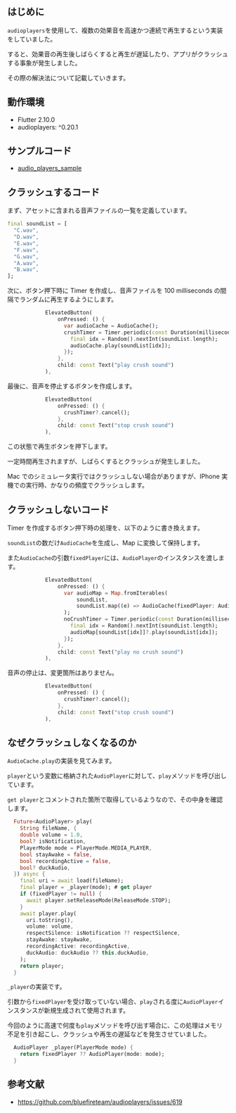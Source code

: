 ## はじめに

`audioplayers`を使用して、複数の効果音を高速かつ連続で再生するという実装をしていました。

すると、効果音の再生後しばらくすると再生が遅延したり、アプリがクラッシュする事象が発生しました。

その際の解決法について記載していきます。

## 動作環境

- Flutter 2.10.0
- audioplayers: ^0.20.1

## サンプルコード

- [audio_players_sample](https://github.com/YoshikazuHosono/audio_players_sample)

## クラッシュするコード

まず、アセットに含まれる音声ファイルの一覧を定義しています。

```dart
final soundList = [
  "C.wav",
  "D.wav",
  "E.wav",
  "F.wav",
  "G.wav",
  "A.wav",
  "B.wav",
];
```

次に、ボタン押下時に Timer を作成し、音声ファイルを 100 milliseconds の間隔でランダムに再生するようにします。

```dart
            ElevatedButton(
                onPressed: () {
                  var audioCache = AudioCache();
                  crushTimer = Timer.periodic(const Duration(milliseconds: 100), (timer) {
                    final idx = Random().nextInt(soundList.length);
                    audioCache.play(soundList[idx]);
                  });
                },
                child: const Text("play crush sound")
            ),
```

最後に、音声を停止するボタンを作成します。

```dart
            ElevatedButton(
                onPressed: () {
                  crushTimer?.cancel();
                },
                child: const Text("stop crush sound")
            ),
```

この状態で再生ボタンを押下します。

一定時間再生されますが、しばらくするとクラッシュが発生しました。

Mac でのシミュレータ実行ではクラッシュしない場合がありますが、IPhone 実機での実行時、かなりの頻度でクラッシュします。

## クラッシュしないコード

Timer を作成するボタン押下時の処理を、以下のように書き換えます。

`soundList`の数だけ`AudioCache`を生成し、Map に変換して保持します。

また`AudioCache`の引数`fixedPlayer`には、`AudioPlayer`のインスタンスを渡します。

```dart
            ElevatedButton(
                onPressed: () {
                  var audioMap = Map.fromIterables(
                      soundList,
                      soundList.map((e) => AudioCache(fixedPlayer: AudioPlayer())).toList()
                  );
                  noCrushTimer = Timer.periodic(const Duration(milliseconds: 100), (timer) {
                    final idx = Random().nextInt(soundList.length);
                    audioMap[soundList[idx]]?.play(soundList[idx]);
                  });
                },
                child: const Text("play no crush sound")
            ),
```

音声の停止は、変更箇所はありません。

```dart
            ElevatedButton(
                onPressed: () {
                  crushTimer?.cancel();
                },
                child: const Text("stop crush sound")
            ),
```

## なぜクラッシュしなくなるのか

`AudioCache.play`の実装を見てみます。

`player`という変数に格納された`AudioPlayer`に対して、`play`メソッドを呼び出しています。

`get player`とコメントされた箇所で取得しているようなので、その中身を確認します。

```dart
  Future<AudioPlayer> play(
    String fileName, {
    double volume = 1.0,
    bool? isNotification,
    PlayerMode mode = PlayerMode.MEDIA_PLAYER,
    bool stayAwake = false,
    bool recordingActive = false,
    bool? duckAudio,
  }) async {
    final uri = await load(fileName);
    final player = _player(mode); # get player
    if (fixedPlayer != null) {
      await player.setReleaseMode(ReleaseMode.STOP);
    }
    await player.play(
      uri.toString(),
      volume: volume,
      respectSilence: isNotification ?? respectSilence,
      stayAwake: stayAwake,
      recordingActive: recordingActive,
      duckAudio: duckAudio ?? this.duckAudio,
    );
    return player;
  }
```

`_player`の実装です。

引数から`fixedPlayer`を受け取っていない場合、`play`される度に`AudioPlayer`インスタンスが新規生成されて使用されます。

今回のように高速で何度も`play`メソッドを呼び出す場合に、この処理はメモリ不足を引き起こし、クラッシュや再生の遅延などを発生させていました。

```dart
  AudioPlayer _player(PlayerMode mode) {
    return fixedPlayer ?? AudioPlayer(mode: mode);
  }
```

## 参考文献

- <https://github.com/bluefireteam/audioplayers/issues/619>
